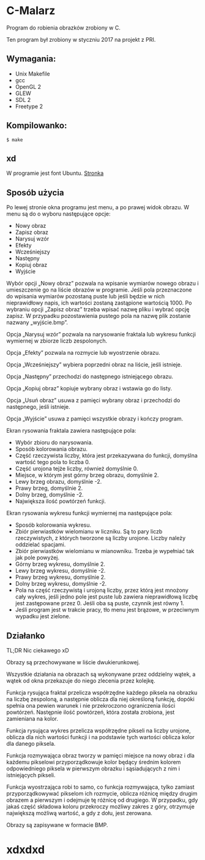 # C-Malarz
Program do robienia obrazków zrobiony w C.

Ten program był zrobiony w styczniu 2017 na projekt z PRI.

## Wymagania:

* Unix Makefile
* gcc
* OpenGL 2
* GLEW
* SDL 2
* Freetype 2

## Kompilowanko:
`$ make`

## xd

W programie jest font Ubuntu. [Stronka](https://design.ubuntu.com/font/)

## Sposób użycia

Po lewej stronie okna programu jest menu, a po prawej widok obrazu. W menu są do
o wyboru następujące opcje:

* Nowy obraz
* Zapisz obraz
* Narysuj wzór
* Efekty
* Wcześniejszy
* Następny
* Kopiuj obraz
* Wyjście

Wybór opcji „Nowy obraz” pozwala na wpisanie wymiarów nowego obrazu
i umieszczenie go na liście obrazów w programie. Jeśli pola przeznaczone
do wpisania wymiarów pozostaną puste lub jeśli będzie w nich nieprawidłowy
napis, ich wartości zostaną zastąpione wartością 1000. Po wybraniu opcji
„Zapisz obraz” trzeba wpisać nazwę pliku i wybrać opcję zapisz. W przypadku
pozostawienia pustego pola na nazwę plik zostanie nazwany „wyjście.bmp”.

Opcja „Narysuj wzór” pozwala na narysowanie fraktala lub wykresu funkcji
wymiernej w zbiorze liczb zespolonych.

Opcja „Efekty” pozwala na rozmycie lub wyostrzenie obrazu.

Opcja „Wcześniejszy” wybiera poprzedni obraz na liście, jeśli istnieje.

Opcja „Następny” przechodzi do następnego istniejącego obrazu.

Opcja „Kopiuj obraz” kopiuje wybrany obraz i wstawia go do listy.

Opcja „Usuń obraz” usuwa z pamięci wybrany obraz i przechodzi do następnego,
jeśli istnieje.

Opcja „Wyjście” usuwa z pamięci wszystkie obrazy i kończy program.

Ekran rysowania fraktala zawiera następujące pola:

* Wybór zbioru do narysowania.
* Sposób kolorowania obrazu.
* Część rzeczywista liczby, która jest przekazywana do funkcji, domyślna wartość
  tego pola to liczba 0.
* Część urojona tejże liczby, również domyślnie 0.
* Miejsce, w którym jest górny brzeg obrazu, domyślnie 2.
* Lewy brzeg obrazu, domyślnie -2.
* Prawy brzeg, domyślnie 2.
* Dolny brzeg, domyślnie -2.
* Największa ilość powtórzeń funkcji.

Ekran rysowania wykresu funkcji wymiernej ma następujące pola:
* Sposób kolorowania wykresu.
* Zbiór pierwiastków wielomianu w liczniku. Są to pary liczb rzeczywistych,
  z których tworzone są liczby urojone. Liczby należy oddzielać spacjami.
* Zbiór pierwiastków wielomianu w mianowniku. Trzeba je wypełniać tak jak pole
  powyżej.
* Górny brzeg wykresu, domyślnie 2.
* Lewy brzeg wykresu, domyślnie -2.
* Prawy brzeg wykresu, domyślnie 2.
* Dolny brzeg wykresu, domyślnie -2.
* Pola na część rzeczywistą i urojoną liczby, przez którą jest mnożony cały
  wykres, jeśli jedno pole jest puste lub zawiera nieprawidłową liczbę jest
  zastępowane przez 0. Jeśli oba są puste, czynnik jest równy 1.
* Jeśli program
  jest w trakcie pracy, tło menu jest brązowe, w przeciwnym wypadku jest zielone.

## Działanko

TL;DR Nic ciekawego xD

Obrazy są przechowywane w liście dwukierunkowej.

Wszystkie działania na obrazach są wykonywane przez oddzielny wątek, a wątek od
okna przekazuje do niego zlecenia przez kolejkę.

Funkcja rysująca fraktal przelicza współrzędne każdego piksela na obrazku na
liczbę zespoloną, a następnie oblicza dla niej określoną funkcję, dopóki spełnia
ona pewien warunek i nie przekroczono ograniczenia ilości powtórzeń. Następnie
ilość powtórzeń, która została zrobiona, jest zamieniana na kolor.

Funkcja rysująca wykres przelicza współrzędne pikseli na liczby urojone, oblicza
dla nich wartości funkcji i na podstawie tych wartości oblicza kolor dla danego
piksela.

Funkcja rozmywająca obraz tworzy w pamięci miejsce na nowy obraz i dla każdemu
pikselowi przyporządkowuje kolor będący średnim kolorem odpowiedniego piksela
w pierwszym obrazku i sąsiadujących z nim i istniejących pikseli.

Funkcja wyostrzająca robi to samo, co funkcja rozmywająca, tylko zamiast
przyporządkowywać pikselom ich rozmycie, oblicza różnicę między drugim obrazem
a pierwszym i odejmuje tę różnicę od drugiego. W przypadku, gdy jakaś część
składowa koloru przekroczy możliwy zakres z góry, otrzymuje największą możliwą
wartość, a gdy z dołu, jest zerowana.

Obrazy są zapisywane w formacie BMP.

# xdxdxd

